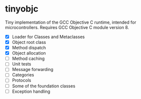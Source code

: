 # tinyobjc
Tiny implementation of the GCC Objective C runtime, intended for microcontrollers. Requires GCC Objective C module version 8.

- [x] Loader for Classes and Metaclasses
- [x] Object root class
- [x] Method dispatch
- [x] Object allocation
- [ ] Method caching
- [ ] Unit tests
- [ ] Message forwarding
- [ ] Categories
- [ ] Protocols
- [ ] Some of the foundation classes
- [ ] Exception handling
